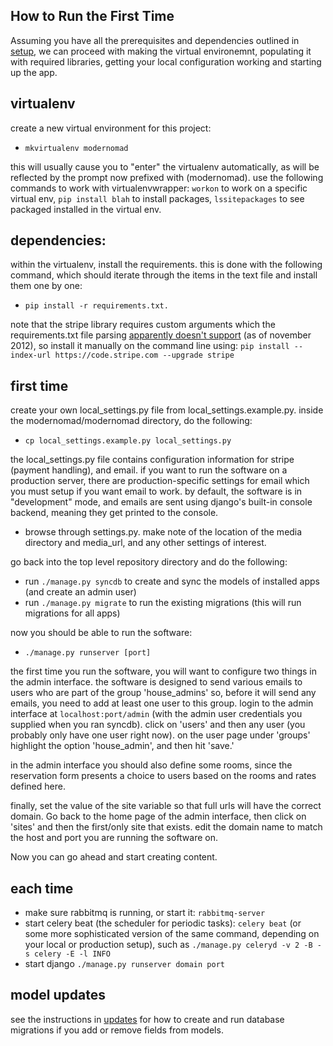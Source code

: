 ## How to Run the First Time

Assuming you have all the prerequisites and dependencies outlined in [setup](setup.md), we can proceed with making the virtual environemnt, populating it with required libraries, getting your local configuration working and starting up the app.

## virtualenv
create a new virtual environment for this project:
- `mkvirtualenv modernomad`

this will usually cause you to "enter" the virtualenv automatically, as will be
reflected by the prompt now prefixed with (modernomad). use the following
commands to work with virtualenvwrapper: `workon` to work on a specific virtual
env, `pip install blah` to install packages, `lssitepackages` to see packaged
installed in the virtual env. 

## dependencies:
within the virtualenv, install the requirements. this is done with the following command, which should iterate through the items in the text file and install them one by one:
- `pip install -r requirements.txt.` 

note that the stripe library requires custom arguments which the
requirements.txt file parsing [apparently doesn't
support](https://github.com/pypa/pip/pull/515) (as of november 2012), so
install it manually on the command line using:
`pip install --index-url https://code.stripe.com --upgrade stripe`


## first time
create your own local_settings.py file from local_settings.example.py. inside the modernomad/modernomad directory, do the following:
- `cp local_settings.example.py local_settings.py`

the local_settings.py file contains configuration information for stripe
(payment handling), and email. if you want to run the software on a production
server, there are production-specific settings for email which you must setup
if you want email to work. by default, the software is in "development" mode,
and emails are sent using django's built-in console backend, meaning they
get printed to the console. 

- browse through settings.py. make note of the location of the media directory and media_url, and any other settings of interest.

go back into the top level repository directory and do the following:

- run `./manage.py syncdb` to create and sync the models of installed apps (and create an admin user)
- run `./manage.py migrate` to run the existing migrations (this will run migrations for all apps)

now you should be able to run the software:
- `./manage.py runserver [port]`

the first time you run the software, you will want to configure two things in
the admin interface. the software is designed to send various emails to users
who are part of the group 'house_admins' so, before it will send any emails,
you need to add at least one user to this group. login to the admin interface
at `localhost:port/admin` (with the admin user credentials you supplied when
you ran syncdb). click on 'users' and then any user (you probably only have one
user right now). on the user page under 'groups' highlight the option
'house_admin', and then hit 'save.'

in the admin interface you should also define some rooms, since the reservation
form presents a choice to users based on the rooms and rates defined here. 

finally, set the value of the site variable so that full urls will have the
correct domain. Go back to the home page of the admin interface, then click
on 'sites' and then the first/only site that exists. edit the domain name
to match the host and port you are running the software on. 

Now you can go ahead and start creating content. 

## each time

- make sure rabbitmq is running, or start it: `rabbitmq-server`
- start celery beat (the scheduler for periodic tasks): `celery beat` (or some
  more sophisticated version of the same command, depending on your local or
  production setup), such as `./manage.py celeryd -v 2 -B -s celery -E -l INFO`
- start django `./manage.py runserver domain port`



## model updates
see the instructions in [updates](updates.md) for how to create and run database migrations if you add or remove fields from models. 




